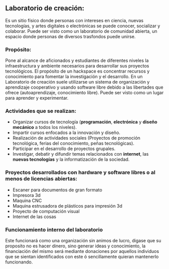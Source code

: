 ## Laboratorio de creación:
Es un sitio físico donde personas con intereses en ciencia, nuevas tecnologías, y artes digitales o electrónicas se puede conocer, socializar y colaborar. Puede ser visto como un laboratorio de comunidad abierta, un espacio donde personas de diversos trasfondos puede unirse. 

### Propósito:
Pone al alcance de aficionados y estudiantes de diferentes niveles la infraestructura y ambiente necesarios para desarrollar sus proyectos tecnológicos. El propósito de un hackspace es concentrar recursos y conocimiento para fomentar la investigación y el desarrollo.
En un Laboratorio de creación suele utilizarse un sistema de organización y aprendizaje cooperativo y usando software libre debido a las libertades que ofrece (autoaprendizaje, conocimiento libre). Puede ser visto como un lugar para aprender y experimentar.

### Actividades que se realizan:
 - Organizar cursos de tecnología (**programación**, **electrónica** y **diseño mecánico** a todos los niveles).
 - Impartir cursos enfocados a la innovación y diseño. 
 - Realización de actividades sociales (Proyectos de promoción tecnológica, ferias del conocimiento, peñas tecnológicas).
 - Participar en el desarrollo de proyectos grupales.
 - Investigar, debatir y difundir temas relacionados con **internet**, las **nuevas tecnologías** y la informatización de la sociedad.

### Proyectos desarrollados con hardware y software libres o al menos de licencias abiertas:
 - Escaner para documentos de gran formato 
 - Impresora 3d
 - Maquina CNC
 - Maquina estrusadora de plásticos para impresión 3d
 - Proyecto de computación visual
 - Internet de las cosas

### Funcionamiento interno del laboratorio
Este funcionará como una organización sin animos de lucro, digase que su proposito no es hacer dinero, sino generar ideas y conocimiento, la financiación del mismo será mediante donaciones por aquellos individuos que se sientan identificados con este ó sencillamente quieran mantenerlo funcionando.
